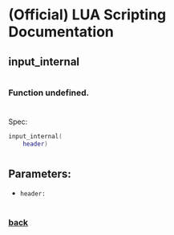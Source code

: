 
# (Official) LUA Scripting Documentation

## input_internal
#
### Function undefined.
#
Spec:
```lua
input_internal(
	header)
```
#
## Parameters:
- `header:` 
#
### [back](../other)
